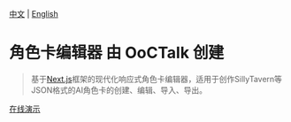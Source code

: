 [中文](README.zh.md) | [English](README.md)

# 角色卡编辑器 由 OoCTalk 创建

>基于[Next.js](https://nextjs.org/)框架的现代化响应式角色卡编辑器，适用于创作SillyTavern等JSON格式的AI角色卡的创建、编辑、导入、导出。

[在线演示](https://ce.ooctalk.com)